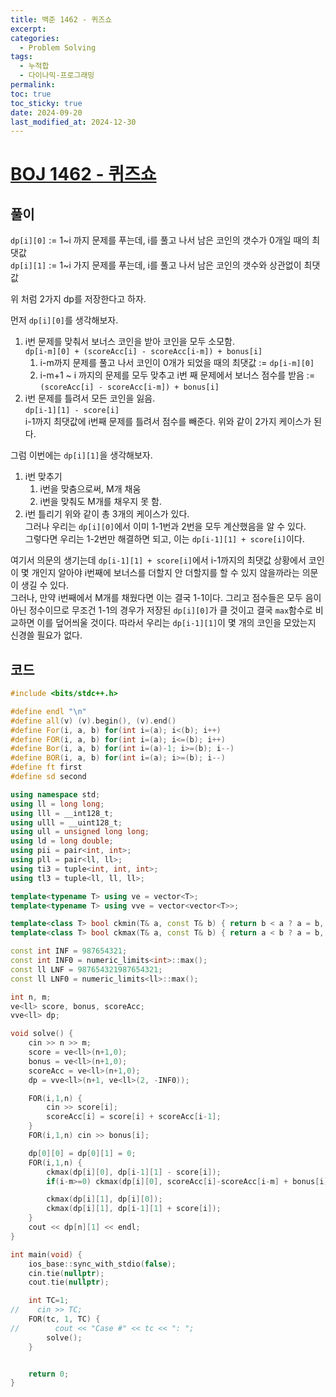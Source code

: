 ```yaml
---
title: 백준 1462 - 퀴즈쇼
excerpt: 
categories:
  - Problem Solving
tags:
  - 누적합
  - 다이나믹-프로그래밍
permalink: 
toc: true
toc_sticky: true
date: 2024-09-20
last_modified_at: 2024-12-30
---
```

# [BOJ 1462 - 퀴즈쇼](https://www.acmicpc.net/problem/1462)

## 풀이
`dp[i][0]` := 1~i 까지 문제를 푸는데, i를 풀고 나서 남은 코인의 갯수가 0개일 때의 최댓값  
`dp[i][1]` := 1~i 가지 문제를 푸는데, i를 풀고 나서 남은 코인의 갯수와 상관없이 최댓값  

위 처럼 2가지 dp를 저장한다고 하자.  

먼저 `dp[i][0]`를 생각해보자.  
1. i번 문제를 맞춰서 보너스 코인을 받아 코인을 모두 소모함.  
	`dp[i-m][0] + (scoreAcc[i] - scoreAcc[i-m]) + bonus[i]`  
	1. i-m까지 문제를 풀고 나서 코인이 0개가 되었을 때의 최댓값  := `dp[i-m][0]`
	2. i-m+1 ~ i 까지의 문제를 모두 맞추고 i번 째 문제에서 보너스 점수를 받음 := `(scoreAcc[i] - scoreAcc[i-m]) + bonus[i]`  
2. i번 문제를 틀려서 모든 코인을 잃음.  
	`dp[i-1][1] - score[i]`   
	i-1까지 최댓값에 i번째 문제를 틀려서 점수를 빼준다.
위와 같이 2가지 케이스가 된다.

그럼 이번에는 `dp[i][1]`을 생각해보자.   
1. i번 맞추기
	1. i번을 맞춤으로써, M개 채움
	2. i번을 맞춰도 M개를 채우지 못 함.
2. i번 틀리기
위와 같이 총 3개의 케이스가 있다.  
그러나 우리는 `dp[i][0]`에서 이미 1-1번과 2번을 모두 계산했음을 알 수 있다.  
그렇다면 우리는 1-2번만 해결하면 되고, 이는 `dp[i-1][1] + score[i]`이다.  

여기서 의문의 생기는데 `dp[i-1][1] + score[i]`에서 i-1까지의 최댓값 상황에서 코인이 몇 개인지 알아야 i번째에 보너스를 더할지 안 더할지를 할 수 있지 않을까라는 의문이 생길 수 있다.  
그러나, 만약 i번째에서 M개를 채웠다면 이는 결국 1-1이다. 그리고 점수들은 모두 음이 아닌 정수이므로 무조건 1-1의 경우가 저장된 `dp[i][0]`가 클 것이고 결국 `max`함수로 비교하면 이를 덮어씌울 것이다. 따라서 우리는 `dp[i-1][1]`이 몇 개의 코인을 모았는지 신경쓸 필요가 없다.  

## 코드
```cpp
#include <bits/stdc++.h>

#define endl "\n"
#define all(v) (v).begin(), (v).end()
#define For(i, a, b) for(int i=(a); i<(b); i++)
#define FOR(i, a, b) for(int i=(a); i<=(b); i++)
#define Bor(i, a, b) for(int i=(a)-1; i>=(b); i--)
#define BOR(i, a, b) for(int i=(a); i>=(b); i--)
#define ft first
#define sd second

using namespace std;
using ll = long long;
using lll = __int128_t;
using ulll = __uint128_t;
using ull = unsigned long long;
using ld = long double;
using pii = pair<int, int>;
using pll = pair<ll, ll>;
using ti3 = tuple<int, int, int>;
using tl3 = tuple<ll, ll, ll>;

template<typename T> using ve = vector<T>;
template<typename T> using vve = vector<vector<T>>;

template<class T> bool ckmin(T& a, const T& b) { return b < a ? a = b, 1 : 0; }
template<class T> bool ckmax(T& a, const T& b) { return a < b ? a = b, 1 : 0; }

const int INF = 987654321;
const int INF0 = numeric_limits<int>::max();
const ll LNF = 987654321987654321;
const ll LNF0 = numeric_limits<ll>::max();

int n, m;
ve<ll> score, bonus, scoreAcc;
vve<ll> dp;

void solve() {
    cin >> n >> m;
    score = ve<ll>(n+1,0);
    bonus = ve<ll>(n+1,0);
    scoreAcc = ve<ll>(n+1,0);
    dp = vve<ll>(n+1, ve<ll>(2, -INF0));

    FOR(i,1,n) {
        cin >> score[i];
        scoreAcc[i] = score[i] + scoreAcc[i-1];
    }
    FOR(i,1,n) cin >> bonus[i];

    dp[0][0] = dp[0][1] = 0;
    FOR(i,1,n) {
        ckmax(dp[i][0], dp[i-1][1] - score[i]);
        if(i-m>=0) ckmax(dp[i][0], scoreAcc[i]-scoreAcc[i-m] + bonus[i] + dp[i-m][0]);

        ckmax(dp[i][1], dp[i][0]);
        ckmax(dp[i][1], dp[i-1][1] + score[i]);
    }
    cout << dp[n][1] << endl;
}

int main(void) {
    ios_base::sync_with_stdio(false);
    cin.tie(nullptr);
    cout.tie(nullptr);

    int TC=1;
//    cin >> TC;
    FOR(tc, 1, TC) {
//        cout << "Case #" << tc << ": ";
        solve();
    }


    return 0;
}
```